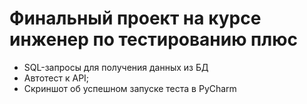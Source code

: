 # Финальный проект на курсе инженер по тестированию плюс 
- SQL-запросы для получения данных из БД 
- Автотест к API;
- Скриншот об успешном запуске теста в PyCharm

